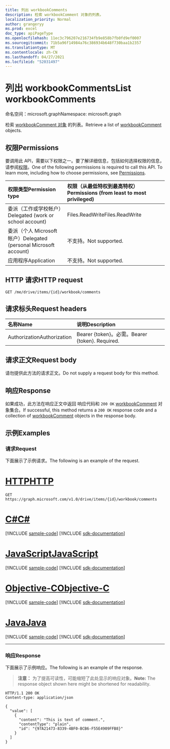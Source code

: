 ```yaml
---
title: 列出 workbookComments
description: 检索 workbookComment 对象的列表。
localization_priority: Normal
author: grangeryy
ms.prod: excel
doc_type: apiPageType
ms.openlocfilehash: 11ec3c796207e216734fb9e858b7fb0fd9ef0007
ms.sourcegitcommit: 71b5a96f14984a76c386934b648f730baa1b2357
ms.translationtype: MT
ms.contentlocale: zh-CN
ms.lasthandoff: 04/27/2021
ms.locfileid: "52031497"
---
```

# <a name="list-workbookcomments"></a><span data-ttu-id="b2afd-103">列出 workbookComments</span><span class="sxs-lookup"><span data-stu-id="b2afd-103">List workbookComments</span></span>

<span data-ttu-id="b2afd-104">命名空间：microsoft.graph</span><span class="sxs-lookup"><span data-stu-id="b2afd-104">Namespace: microsoft.graph</span></span>

<span data-ttu-id="b2afd-105">检索  [workbookComment 对象](../resources/workbookcomment.md) 的列表。</span><span class="sxs-lookup"><span data-stu-id="b2afd-105">Retrieve a list of  [workbookComment](../resources/workbookcomment.md) objects.</span></span>

## <a name="permissions"></a><span data-ttu-id="b2afd-106">权限</span><span class="sxs-lookup"><span data-stu-id="b2afd-106">Permissions</span></span>

<span data-ttu-id="b2afd-p101">要调用此 API，需要以下权限之一。要了解详细信息，包括如何选择权限的信息，请参阅[权限](/graph/permissions-reference)。</span><span class="sxs-lookup"><span data-stu-id="b2afd-p101">One of the following permissions is required to call this API. To learn more, including how to choose permissions, see [Permissions](/graph/permissions-reference).</span></span>

| <span data-ttu-id="b2afd-109">权限类型</span><span class="sxs-lookup"><span data-stu-id="b2afd-109">Permission type</span></span>                        | <span data-ttu-id="b2afd-110">权限（从最低特权到最高特权）</span><span class="sxs-lookup"><span data-stu-id="b2afd-110">Permissions (from least to most privileged)</span></span> |
|:---------------------------------------|:--------------------------------------------|
| <span data-ttu-id="b2afd-111">委派（工作或学校帐户）</span><span class="sxs-lookup"><span data-stu-id="b2afd-111">Delegated (work or school account)</span></span>     | <span data-ttu-id="b2afd-112">Files.ReadWrite</span><span class="sxs-lookup"><span data-stu-id="b2afd-112">Files.ReadWrite</span></span> |
| <span data-ttu-id="b2afd-113">委派（个人 Microsoft 帐户）</span><span class="sxs-lookup"><span data-stu-id="b2afd-113">Delegated (personal Microsoft account)</span></span> | <span data-ttu-id="b2afd-114">不支持。</span><span class="sxs-lookup"><span data-stu-id="b2afd-114">Not supported.</span></span> |
| <span data-ttu-id="b2afd-115">应用程序</span><span class="sxs-lookup"><span data-stu-id="b2afd-115">Application</span></span>                            | <span data-ttu-id="b2afd-116">不支持。</span><span class="sxs-lookup"><span data-stu-id="b2afd-116">Not supported.</span></span> |

## <a name="http-request"></a><span data-ttu-id="b2afd-117">HTTP 请求</span><span class="sxs-lookup"><span data-stu-id="b2afd-117">HTTP request</span></span>

<!-- { "blockType": "ignored" } -->

```http
GET /me/drive/items/{id}/workbook/comments
```

## <a name="request-headers"></a><span data-ttu-id="b2afd-118">请求标头</span><span class="sxs-lookup"><span data-stu-id="b2afd-118">Request headers</span></span>

| <span data-ttu-id="b2afd-119">名称</span><span class="sxs-lookup"><span data-stu-id="b2afd-119">Name</span></span>      |<span data-ttu-id="b2afd-120">说明</span><span class="sxs-lookup"><span data-stu-id="b2afd-120">Description</span></span>|
|:----------|:----------|
| <span data-ttu-id="b2afd-121">Authorization</span><span class="sxs-lookup"><span data-stu-id="b2afd-121">Authorization</span></span> | <span data-ttu-id="b2afd-p102">Bearer {token}。必需。</span><span class="sxs-lookup"><span data-stu-id="b2afd-p102">Bearer {token}. Required.</span></span> |

## <a name="request-body"></a><span data-ttu-id="b2afd-124">请求正文</span><span class="sxs-lookup"><span data-stu-id="b2afd-124">Request body</span></span>

<span data-ttu-id="b2afd-125">请勿提供此方法的请求正文。</span><span class="sxs-lookup"><span data-stu-id="b2afd-125">Do not supply a request body for this method.</span></span>

## <a name="response"></a><span data-ttu-id="b2afd-126">响应</span><span class="sxs-lookup"><span data-stu-id="b2afd-126">Response</span></span>

<span data-ttu-id="b2afd-127">如果成功，此方法在响应正文中返回 响应代码和 `200 OK` [workbookComment](../resources/workbookcomment.md) 对象集合。</span><span class="sxs-lookup"><span data-stu-id="b2afd-127">If successful, this method returns a `200 OK` response code and a collection of [workbookComment](../resources/workbookcomment.md) objects in the response body.</span></span>

## <a name="examples"></a><span data-ttu-id="b2afd-128">示例</span><span class="sxs-lookup"><span data-stu-id="b2afd-128">Examples</span></span>

### <a name="request"></a><span data-ttu-id="b2afd-129">请求</span><span class="sxs-lookup"><span data-stu-id="b2afd-129">Request</span></span>

<span data-ttu-id="b2afd-130">下面展示了示例请求。</span><span class="sxs-lookup"><span data-stu-id="b2afd-130">The following is an example of the request.</span></span>

# <a name="http"></a>[<span data-ttu-id="b2afd-131">HTTP</span><span class="sxs-lookup"><span data-stu-id="b2afd-131">HTTP</span></span>](#tab/http)
<!-- {
  "blockType": "request",
  "name": "get_comments"
}-->

```msgraph-interactive
GET https://graph.microsoft.com/v1.0/drive/items/{id}/workbook/comments
```
# <a name="c"></a>[<span data-ttu-id="b2afd-132">C#</span><span class="sxs-lookup"><span data-stu-id="b2afd-132">C#</span></span>](#tab/csharp)
[!INCLUDE [sample-code](../includes/snippets/csharp/get-comments-csharp-snippets.md)]
[!INCLUDE [sdk-documentation](../includes/snippets/snippets-sdk-documentation-link.md)]

# <a name="javascript"></a>[<span data-ttu-id="b2afd-133">JavaScript</span><span class="sxs-lookup"><span data-stu-id="b2afd-133">JavaScript</span></span>](#tab/javascript)
[!INCLUDE [sample-code](../includes/snippets/javascript/get-comments-javascript-snippets.md)]
[!INCLUDE [sdk-documentation](../includes/snippets/snippets-sdk-documentation-link.md)]

# <a name="objective-c"></a>[<span data-ttu-id="b2afd-134">Objective-C</span><span class="sxs-lookup"><span data-stu-id="b2afd-134">Objective-C</span></span>](#tab/objc)
[!INCLUDE [sample-code](../includes/snippets/objc/get-comments-objc-snippets.md)]
[!INCLUDE [sdk-documentation](../includes/snippets/snippets-sdk-documentation-link.md)]

# <a name="java"></a>[<span data-ttu-id="b2afd-135">Java</span><span class="sxs-lookup"><span data-stu-id="b2afd-135">Java</span></span>](#tab/java)
[!INCLUDE [sample-code](../includes/snippets/java/get-comments-java-snippets.md)]
[!INCLUDE [sdk-documentation](../includes/snippets/snippets-sdk-documentation-link.md)]

---


### <a name="response"></a><span data-ttu-id="b2afd-136">响应</span><span class="sxs-lookup"><span data-stu-id="b2afd-136">Response</span></span>

<span data-ttu-id="b2afd-137">下面展示了示例响应。</span><span class="sxs-lookup"><span data-stu-id="b2afd-137">The following is an example of the response.</span></span>

> <span data-ttu-id="b2afd-138">**注意：** 为了提高可读性，可能缩短了此处显示的响应对象。</span><span class="sxs-lookup"><span data-stu-id="b2afd-138">**Note:** The response object shown here might be shortened for readability.</span></span>

<!-- {
  "blockType": "response",
  "truncated": true,
  "@odata.type": "microsoft.graph.workbookComment",
  "isCollection": true
} -->

```http
HTTP/1.1 200 OK
Content-type: application/json

{
  "value": [
    {
      "content": "This is text of comment.",
      "contentType": "plain",
      "id": "{97A21473-8339-4BF0-BCB6-F55E4909FFB8}"
    }
  ]
}
```

<!-- uuid: 16cd6b66-4b1a-43a1-adaf-3a886856ed98
2019-02-04 14:57:30 UTC -->
<!-- {
  "type": "#page.annotation",
  "description": "List comments",
  "keywords": "",
  "section": "documentation",
  "tocPath": ""
}-->

